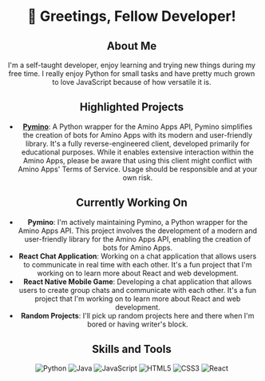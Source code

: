 <div align="center">

# 👋 Greetings, Fellow Developer!

## About Me

I'm a self-taught developer, enjoy learning and trying new things during my free time. I really enjoy Python for small tasks and have pretty much grown to love JavaScript because of how versatile it is.

## Highlighted Projects

- [**Pymino**](https://github.com/forevercynical/pymino): A Python wrapper for the Amino Apps API, Pymino simplifies the creation of bots for Amino Apps with its modern and user-friendly library. It's a fully reverse-engineered client, developed primarily for educational purposes. While it enables extensive interaction within the Amino Apps, please be aware that using this client might conflict with Amino Apps' Terms of Service. Usage should be responsible and at your own risk.

## Currently Working On

- **Pymino**: I'm actively maintaining Pymino, a Python wrapper for the Amino Apps API. This project involves the development of a modern and user-friendly library for the Amino Apps API, enabling the creation of bots for Amino Apps.
- **React Chat Application**: Working on a chat application that allows users to communicate in real time with each other. It's a fun project that I'm working on to learn more about React and web development.
- **React Native Mobile Game**: Developing a chat application that allows users to create group chats and communicate with each other. It's a fun project that I'm working on to learn more about React and web development.
- **Random Projects**: I'll pick up random projects here and there when I'm bored or having writer's block.

## Skills and Tools

![Python](https://img.shields.io/badge/-Python-3776AB?style=for-the-badge&logo=Python&logoColor=white)
![Java](https://img.shields.io/badge/-Java-ED8B00?style=for-the-badge&logo=Java&logoColor=white)
![JavaScript](https://img.shields.io/badge/-JavaScript-F7DF1E?style=for-the-badge&logo=JavaScript&logoColor=black)
![HTML5](https://img.shields.io/badge/-HTML5-E34F26?style=for-the-badge&logo=HTML5&logoColor=white)
![CSS3](https://img.shields.io/badge/-CSS3-1572B6?style=for-the-badge&logo=CSS3&logoColor=white)
![React](https://img.shields.io/badge/-React-61DAFB?style=for-the-badge&logo=React&logoColor=black)

</div>
